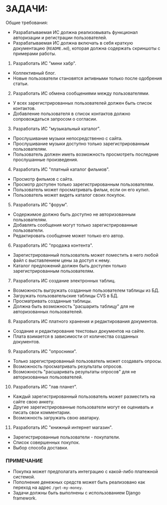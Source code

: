# ЗАДАЧИ:

Общие требования:
 * Разрабатываемая ИС должна реализовывать функционал авторизации и регистрации пользователей.
 * Разрабатываемая ИС должна включать в себя краткую документацию (`README.md`), которая должна содержать скриншоты с примерами работы.

1. Разработать ИС "мини хабр".
 * Коллективный блог.
 * Новые пользователи становятся активными только после одобрения статьи.

2. Разработать ИС обмена сообщениями между пользователями.
 * У всех зарегистрированных пользователей должен быть список контактов.
 * Добавление пользователя в список контактов должно сопровождаться запросом о согласии.

3. Разработать ИС "музыкальный каталог".
 * Прослушивание музыки непосредственно с сайта.
 * Прослушивание музыки доступно только зарегистрированным пользователям.
 * Пользователь должен иметь возможность просмотреть последние прослушанные произведения.

4. Разработать ИС "платный каталог фильмов".
 * Просмотр фильмов с сайта.
 * Просмотр доступен только зарегистрированным пользователям.
 * Пользователь может просматривать фильм, если он его купил.
 * Пользователь может видеть каталог своих покупок.

5. Разработать ИС "форум".
 * Содержимое должно быть доступно не авторизованным пользователям.
 * Добавлять сообщения могут только зарегистрированные пользователи.
 * Редактировать сообщение может только его автор.

6. Разработать ИС "продажа контента".
 * Зарегистрированный пользователь может поместить в него любой файл с выставлением цены за доступ к нему.
 * Каталог предложений должен быть доступен только зарегистрированным пользователям.

7. Разработать ИС создание электронных таблиц.
 * Возможность выгружать созданные пользователем таблицы из БД.
 * Загружать пользовательские таблицы CVS в БД.
 * Просматривать созданные таблицы.
 * Должна быть возможность "расшарить таблицу" для не авторизованных пользователей.

8. Разработать ИС платного хранения и редактирования документов.
 * Создание и редактирование текстовых документов на сайте.
 * Плата взимается в зависимости от количества созданных документов.

9. Разработать ИС "опросники".
 * Только зарегистрированный пользователь может создавать опросы.
 * Возможность просматривать результаты опросов.
 * Возможность "расшаривать результаты опросов" для не авторизованных пользователей.
 
10. Разработать ИС "лав планет".
 * Каждый зарегистрированный пользователь может разместить на сайте свою анкету.
 * Другие зарегистрированные пользователи могут ее оценивать и писать свои комментарии.
 * Возможность загружать свою аватарку.

11. Разработать ИС "книжный интернет магазин".
 * Зарегистрированные пользователи - покупатели.
 * Список совершенных покупок.
 * Выбор способа доставки.

### ПРИМЕЧАНИЕ ###

 * Покупка может предполагать интеграцию с какой-либо платежной системой.
 * Пополнение денежных средств может быть реализовано как переход на адрес `/get-my-money`.
 * Задачи должны быть выполнены с использованием Django framework. 
